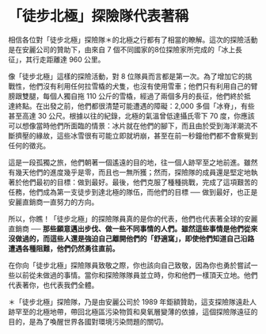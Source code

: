 # 「徒步北極」探險隊代表著稱

相信各位對「徒步北極」探險隊＊的北極之行都有了相當的瞭解。這次的探險活動是在安麗公司的贊助下，由來自 7 個不同國家的8位探險家所完成的「冰上長征」，其行走距離達 960 公里。

像「徒步北極」這樣的探險活動，對 8 位隊員而言都是第一次。為了增加它的挑戰性，他們沒有利用任何拉雪橇的犬隻，也沒有使用雪車；他們只有利用自己的臂膀跟雙腿，每個人獨自拖 110 公斤的雪橇，經過了兩個多月的長征，他們終於抵達終點。在出發之前，他們都很清楚可能遭遇的障礙：2,000 多個「冰脊」，有些甚至高達 30 公尺。根據以往的紀錄，北極的氣溫曾低達攝氏零下 70 度，你應該可以想像當時他們所面臨的情景：冰片就在他們的腳下，而且由於受到海洋潮流不斷擠壓的緣故，這些冰雪很有可能立即就坍崩，甚至在前一秒鐘他們都不會察覺到任何的徵兆。

這是一段孤獨之旅，他們朝著一個遙遠的目的地，往一個人跡罕至之地前進。雖然有幾天他們的進度幾乎是零，而且也一無所獲；然而，探險隊的成員還是堅定地執著於他們最初的目標：做到最好。最後，他們克服了種種挑戰，完成了這項艱苦的任務，他們成為第一支徒步到達北極的隊伍，而他們的目標 ── 做到最好，也正是安麗直銷商一直努力的方向。

所以，你瞧！「徒步北極」的探險隊員真的是你的代表，他們也代表著全球的安麗直銷商 ── **那些願意邁出步伐、做一些不同事情的人們。雖然這些事情是他們從來沒做過的，而這些人還是強迫自己離開他們的「舒適窩」，即使他們知道自己沿路遭遇各種阻難，他們仍然勇往直前。**

在你向「徒步北極」探險隊員致敬之際，你也該向自己致敬，因為你也勇於嘗試一些以前從未做過的事情。當你和探險隊隊員並立時，你和他們一樣頂天立地。他們代表著你，也代表我們全體。

＊「徒步北極」探險隊，乃是由安麗公司於 1989 年鉅額贊助，這支探險隊遠赴人跡罕至的北極地帶，帶回北極區污染物質和臭氧層變薄的依據，這個探險隊遠征的目的，是為了喚醒世界各國對環境污染問題的關切。

